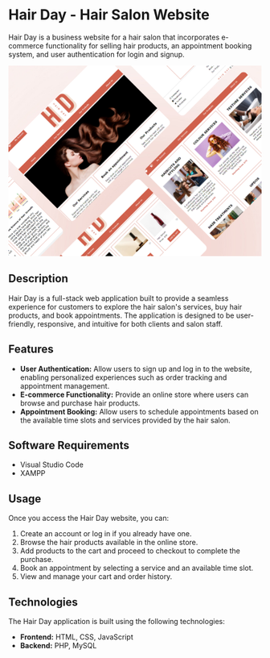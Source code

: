 # Hair Day - Hair Salon Website
Hair Day is a business website for a hair salon that incorporates e-commerce functionality for selling hair products, an appointment booking system, and user authentication for login and signup.

![Screenshot of Homepage.](WD3.png)

## Description
Hair Day is a full-stack web application built to provide a seamless experience for customers to explore the hair salon's services, buy hair products, and book appointments. The application is designed to be user-friendly, responsive, and intuitive for both clients and salon staff.

## Features
- **User Authentication:** Allow users to sign up and log in to the website, enabling personalized experiences such as order tracking and appointment management.
- **E-commerce Functionality:** Provide an online store where users can browse and purchase hair products.
- **Appointment Booking:** Allow users to schedule appointments based on the available time slots and services provided by the hair salon.

## Software Requirements
- Visual Studio Code
- XAMPP

## Usage
Once you access the Hair Day website, you can:

1. Create an account or log in if you already have one.
2. Browse the hair products available in the online store.
3. Add products to the cart and proceed to checkout to complete the purchase.
4. Book an appointment by selecting a service and an available time slot.
5. View and manage your cart and order history.

## Technologies
The Hair Day application is built using the following technologies:

- **Frontend:** HTML, CSS, JavaScript
- **Backend:** PHP, MySQL
